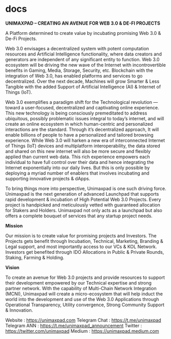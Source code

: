 # docs


**UNIMAXPAD – CREATING AN AVENUE FOR WEB 3.0 & DE-FI PROJECTS**

A Platform determined to create value by incubating promising Web 3.0 & De-Fi Projects.

Web 3.0 envisages a decentralized system with potent computation resources and Artificial Intelligence functionality, where data creators and generators are independent of any significant entity to function. Web 3.0 ecosystem will be driving the new wave of the Internet with incontrovertible benefits in Gaming, Media, Storage, Security, etc. Blockchain with the integration of Web 3.0, has enabled platforms and services to go decentralized. Over the next decade, Machines will grow Smarter & Less Tangible with the added Support of Artificial Intelligence (AI) & Internet of Things (IoT).

Web 3.0 exemplifies a paradigm shift for the Technological revolution — toward a user-focused, decentralized and captivating online experience. This new technology is being consciously premeditated to address ubiquitous, possibly problematic issues integral to today’s internet, and will create an online ecosystem in which human-centric and personalized interactions are the standard. Through it’s decentralized approach, It will enable billions of people to have a personalized and tailored browsing experience. While Web 3.0 will harken a new era of interconnected Internet of Things (IoT) devices and multiplatform interoperability, the data stored and shared on this new internet will also be more secure and flexibly applied than current web data. This rich experience empowers each individual to have full control over their data and hence integrating the Internet exponentially into our daily lives. But this is only possible by deploying a myriad number of enablers that involves incubating and supporting innovative projects & dApps.

To bring things more into perspective, Unimaxpad is one such driving force. Unimaxpad is the next generation of advanced Launchpad that supports rapid development & incubation of High Potential Web 3.0 Projects. Every project is handpicked and meticulously vetted with guaranteed allocation for Stakers and Holders. Unimaxpad not only acts as a launchpad but also offers a complete bouquet of services that any startup project needs.

**Mission**

Our mission is to create value for promising projects and Investors.
The Projects gets benefit through Incubation, Technical, Marketing, Branding & Legal support, and most importantly access to our VCs & KOL Network.
Investors get benefited through IDO Allocations in Public & Private Rounds, Staking, Farming & Holding.

**Vision**

To create an avenue for Web 3.0 projects and provide resources to support their development empowered by our Technical expertise and strong partner network. With the capability of Multi-Chain Network Integration (MCNI), Unimaxpad will create a micro-ecosystem that will help induct the world into the development and use of the Web 3.0 Applications through Operational Transparency, Utility convergence, Strong Community Support & Innovation.

Website : https://unimaxpad.com
Telegram Chat : https://t.me/unimaxpad
Telegram ANN : https://t.me/unimaxpad_announcement
Twitter : https://twitter.com/unimaxpad
Medium : https://unimaxpad.medium.com

